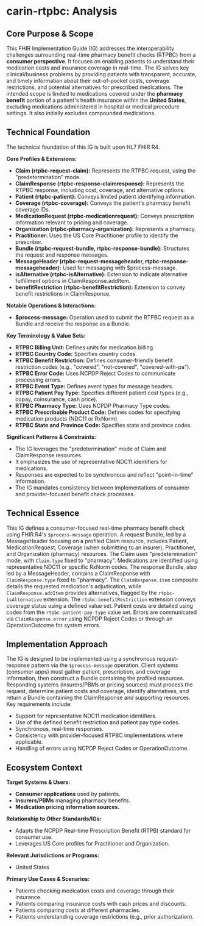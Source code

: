 # carin-rtpbc: Analysis

## Core Purpose & Scope

This FHIR Implementation Guide (IG) addresses the interoperability challenges surrounding real-time pharmacy benefit checks (RTPBC) from a **consumer perspective**. It focuses on enabling patients to understand their medication costs and insurance coverage in real-time. The IG solves key clinical/business problems by providing patients with transparent, accurate, and timely information about their out-of-pocket costs, coverage restrictions, and potential alternatives for prescribed medications. The intended scope is limited to medications covered under the **pharmacy benefit** portion of a patient's health insurance within the **United States**, excluding medications administered in hospital or medical procedure settings. It also initially excludes compounded medications.

## Technical Foundation

The technical foundation of this IG is built upon HL7 FHIR R4.

**Core Profiles & Extensions:**

-   **Claim (rtpbc-request-claim):** Represents the RTPBC request, using the "predetermination" mode.
-   **ClaimResponse (rtpbc-response-claimresponse):** Represents the RTPBC response, including cost, coverage, and alternative options.
-   **Patient (rtpbc-patient):** Conveys limited patient identifying information.
-   **Coverage (rtpbc-coverage):** Conveys the patient's pharmacy benefit coverage IDs.
-   **MedicationRequest (rtpbc-medicationrequest):** Conveys prescription information relevant to pricing and coverage.
-   **Organization (rtpbc-pharmacy-organization):** Represents a pharmacy.
-   **Practitioner:** Uses the US Core Practitioner profile to identify the prescriber.
-   **Bundle (rtpbc-request-bundle, rtpbc-response-bundle):** Structures the request and response messages.
-   **MessageHeader (rtpbc-request-messageheader, rtpbc-response-messageheader):** Used for messaging with $process-message.
-   **isAlternative (rtpbc-isAlternative):** Extension to indicate alternative fulfillment options in ClaimResponse.addItem.
-   **benefitRestriction (rtpbc-benefitRestriction):** Extension to convey benefit restrictions in ClaimResponse.

**Notable Operations & Interactions:**

-   **$process-message:** Operation used to submit the RTPBC request as a Bundle and receive the response as a Bundle.

**Key Terminology & Value Sets:**

-   **RTPBC Billing Unit:** Defines units for medication billing.
-   **RTPBC Country Code:** Specifies country codes.
-   **RTPBC Benefit Restriction:** Defines consumer-friendly benefit restriction codes (e.g., "covered", "not-covered", "covered-with-pa").
-   **RTPBC Error Code:** Uses NCPDP Reject Codes to communicate processing errors.
-   **RTPBC Event Type:** Defines event types for message headers.
-   **RTPBC Patient Pay Type:** Specifies different patient cost types (e.g., copay, coinsurance, cash price).
-   **RTPBC Pharmacy Type:** Uses NCPDP Pharmacy Type codes.
-   **RTPBC Prescribable Product Code:** Defines codes for specifying medication products (NDC11 or RxNorm).
-   **RTPBC State and Province Code:** Specifies state and province codes.

**Significant Patterns & Constraints:**

-   The IG leverages the "predetermination" mode of Claim and ClaimResponse resources.
-   It emphasizes the use of representative NDC11 identifiers for medications.
-   Responses are expected to be synchronous and reflect "point-in-time" information.
-   The IG mandates consistency between implementations of consumer and provider-focused benefit check processes.

## Technical Essence

This IG defines a consumer-focused real-time pharmacy benefit check using FHIR R4's `$process-message` operation. A request Bundle, led by a MessageHeader focusing on a profiled Claim resource, includes Patient, MedicationRequest, Coverage (when submitting to an insurer), Practitioner, and Organization (pharmacy) resources. The Claim uses "predetermination" mode, with `Claim.type` fixed to "pharmacy". Medications are identified using representative NDC11 or specific RxNorm codes. The response Bundle, also led by a MessageHeader, contains a ClaimResponse with `ClaimResponse.type` fixed to "pharmacy". The `ClaimResponse.item` composite details the requested medication's adjudication, while `ClaimResponse.addItem` provides alternatives, flagged by the `rtpbc-isAlternative` extension. The `rtpbc-benefitRestriction` extension conveys coverage status using a defined value set. Patient costs are detailed using codes from the `rtpbc-patient-pay-type` value set. Errors are communicated via `ClaimResponse.error` using NCPDP Reject Codes or through an OperationOutcome for system errors.

## Implementation Approach

The IG is designed to be implemented using a synchronous request-response pattern via the `$process-message` operation. Client systems (consumer apps) must gather patient, prescription, and coverage information, then construct a Bundle containing the profiled resources. Responding systems (insurers/PBMs or pricing sources) must process the request, determine patient costs and coverage, identify alternatives, and return a Bundle containing the ClaimResponse and supporting resources. Key requirements include:

-   Support for representative NDC11 medication identifiers.
-   Use of the defined benefit restriction and patient pay type codes.
-   Synchronous, real-time responses.
-   Consistency with provider-focused RTPBC implementations where applicable.
-   Handling of errors using NCPDP Reject Codes or OperationOutcome.

## Ecosystem Context

**Target Systems & Users:**

-   **Consumer applications** used by patients.
-   **Insurers/PBMs** managing pharmacy benefits.
-   **Medication pricing information sources.**

**Relationship to Other Standards/IGs:**

-   Adapts the NCPDP Real-time Prescription Benefit (RTPB) standard for consumer use.
-   Leverages US Core profiles for Practitioner and Organization.

**Relevant Jurisdictions or Programs:**

-   United States

**Primary Use Cases & Scenarios:**

-   Patients checking medication costs and coverage through their insurance.
-   Patients comparing insurance costs with cash prices and discounts.
-   Patients comparing costs at different pharmacies.
-   Patients understanding coverage restrictions (e.g., prior authorization).
